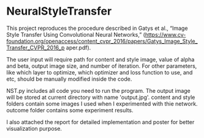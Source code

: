 # NeuralStyleTransfer

This project reproduces the procedure described in Gatys et al., “Image Style Transfer Using Convolutional Neural Networks,” (https://www.cv-foundation.org/openaccess/content_cvpr_2016/papers/Gatys_Image_Style_Transfer_CVPR_2016_p aper.pdf).

The user input will require path for content and style image, value of alpha and beta, output image size, and number of iteration. For other parameters, like which layer to optimize, which optimizer and loss function to use, and etc, should be manually modified inside the code.

NST.py includes all code you need to run the program. The output image will be stored at current directory with name 'output.jpg'. 
content and style folders contain some images I used when I experimented with thie network. outcome folder contains some experiment results.

I also attached the report for detailed implementation and poster for better visualization purpose.
